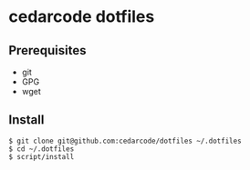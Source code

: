 # cedarcode dotfiles

## Prerequisites

* git
* GPG
* wget

## Install

```
$ git clone git@github.com:cedarcode/dotfiles ~/.dotfiles
$ cd ~/.dotfiles
$ script/install
```
